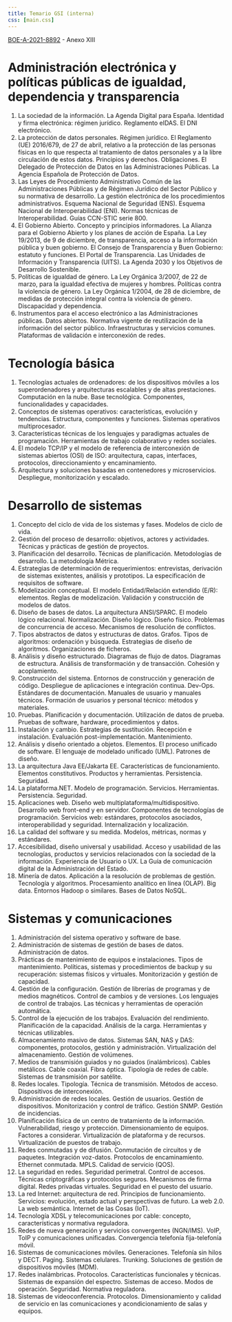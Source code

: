 ```yaml
---
title: Temario GSI (interna)
css: [main.css]
---
```

<div class="alert">
<a href="https://boe.es/diario_boe/txt.php?id=BOE-A-2021-8892" target="_blank">BOE-A-2021-8892</a> - Anexo XIII
</div>

# Administración electrónica y políticas públicas de igualdad, dependencia y transparencia

1. La sociedad de la información. La Agenda Digital para España. Identidad y firma electrónica: régimen jurídico. Reglamento eIDAS. El DNI electrónico.
2. La protección de datos personales. Régimen jurídico. El Reglamento (UE) 2016/679, de 27 de abril, relativo a la protección de las personas físicas en lo que respecta al tratamiento de datos personales y a la libre circulación de estos datos. Principios y derechos. Obligaciones. El Delegado de Protección de Datos en las Administraciones Públicas. La Agencia Española de Protección de Datos.
3. Las Leyes de Procedimiento Administrativo Común de las Administraciones Públicas y de Régimen Jurídico del Sector Público y su normativa de desarrollo. La gestión electrónica de los procedimientos administrativos. Esquema Nacional de Seguridad (ENS). Esquema Nacional de Interoperabilidad (ENI). Normas técnicas de Interoperabilidad. Guías CCN-STIC serie 800.
4. El Gobierno Abierto. Concepto y principios informadores. La Alianza para el Gobierno Abierto y los planes de acción de España. La Ley 19/2013, de 9 de diciembre, de transparencia, acceso a la información pública y buen gobierno. El Consejo de Transparencia y Buen Gobierno: estatuto y funciones. El Portal de Transparencia. Las Unidades de Información y Transparencia (UITS). La Agenda 2030 y los Objetivos de Desarrollo Sostenible.
5. Políticas de igualdad de género. La Ley Orgánica 3/2007, de 22 de marzo, para la igualdad efectiva de mujeres y hombres. Políticas contra la violencia de género. La Ley Orgánica 1/2004, de 28 de diciembre, de medidas de protección integral contra la violencia de género. Discapacidad y dependencia.
6. Instrumentos para el acceso electrónico a las Administraciones públicas. Datos abiertos. Normativa vigente de reutilización de la información del sector público. Infraestructuras y servicios comunes. Plataformas de validación e interconexión de redes.

# Tecnología básica

1. Tecnologías actuales de ordenadores: de los dispositivos móviles a los superordenadores y arquitecturas escalables y de altas prestaciones. Computación en la nube. Base tecnológica. Componentes, funcionalidades y capacidades.
2. Conceptos de sistemas operativos: características, evolución y tendencias. Estructura, componentes y funciones. Sistemas operativos multiprocesador.
3. Características técnicas de los lenguajes y paradigmas actuales de programación. Herramientas de trabajo colaborativo y redes sociales.
4. El modelo TCP/IP y el modelo de referencia de interconexión de sistemas abiertos (OSI) de ISO: arquitectura, capas, interfaces, protocolos, direccionamiento y encaminamiento.
5. Arquitectura y soluciones basadas en contenedores y microservicios. Despliegue, monitorización y escalado.

# Desarrollo de sistemas

1. Concepto del ciclo de vida de los sistemas y fases. Modelos de ciclo de vida.
2. Gestión del proceso de desarrollo: objetivos, actores y actividades. Técnicas y prácticas de gestión de proyectos.
3. Planificación del desarrollo. Técnicas de planificación. Metodologías de desarrollo. La metodología Métrica.
4. Estrategias de determinación de requerimientos: entrevistas, derivación de sistemas existentes, análisis y prototipos. La especificación de requisitos de software.
5. Modelización conceptual. El modelo Entidad/Relación extendido (E/R): elementos. Reglas de modelización. Validación y construcción de modelos de datos.
6. Diseño de bases de datos. La arquitectura ANSI/SPARC. El modelo lógico relacional. Normalización. Diseño lógico. Diseño físico. Problemas de concurrencia de acceso. Mecanismos de resolución de conflictos.
7. Tipos abstractos de datos y estructuras de datos. Grafos. Tipos de algoritmos: ordenación y búsqueda. Estrategias de diseño de algoritmos. Organizaciones de ficheros.
8. Análisis y diseño estructurado. Diagramas de flujo de datos. Diagramas de estructura. Análisis de transformación y de transacción. Cohesión y acoplamiento.
9. Construcción del sistema. Entornos de construcción y generación de código. Despliegue de aplicaciones e integración continua. Dev-Ops. Estándares de documentación. Manuales de usuario y manuales técnicos. Formación de usuarios y personal técnico: métodos y materiales.
10. Pruebas. Planificación y documentación. Utilización de datos de prueba. Pruebas de software, hardware, procedimientos y datos.
11. Instalación y cambio. Estrategias de sustitución. Recepción e instalación. Evaluación post-implementación. Mantenimiento.
12. Análisis y diseño orientado a objetos. Elementos. El proceso unificado de software. El lenguaje de modelado unificado (UML). Patrones de diseño.
13. La arquitectura Java EE/Jakarta EE. Características de funcionamiento. Elementos constitutivos. Productos y herramientas. Persistencia. Seguridad.
14. La plataforma.NET. Modelo de programación. Servicios. Herramientas. Persistencia. Seguridad.
15. Aplicaciones web. Diseño web multiplataforma/multidispositivo. Desarrollo web front-end y en servidor. Componentes de tecnologías de programación. Servicios web: estándares, protocolos asociados, interoperabilidad y seguridad. Internalización y localización.
16. La calidad del software y su medida. Modelos, métricas, normas y estándares.
17. Accesibilidad, diseño universal y usabilidad. Acceso y usabilidad de las tecnologías, productos y servicios relacionados con la sociedad de la información. Experiencia de Usuario o UX. La Guía de comunicación digital de la Administración del Estado.
18. Minería de datos. Aplicación a la resolución de problemas de gestión. Tecnología y algoritmos. Procesamiento analítico en línea (OLAP). Big data. Entornos Hadoop o similares. Bases de Datos NoSQL.

# Sistemas y comunicaciones

1. Administración del sistema operativo y software de base.
2. Administración de sistemas de gestión de bases de datos. Administración de datos.
3. Prácticas de mantenimiento de equipos e instalaciones. Tipos de mantenimiento. Políticas, sistemas y procedimientos de backup y su recuperación: sistemas físicos y virtuales. Monitorización y gestión de capacidad.
4. Gestión de la configuración. Gestión de librerías de programas y de medios magnéticos. Control de cambios y de versiones. Los lenguajes de control de trabajos. Las técnicas y herramientas de operación automática.
5. Control de la ejecución de los trabajos. Evaluación del rendimiento. Planificación de la capacidad. Análisis de la carga. Herramientas y técnicas utilizables.
6. Almacenamiento masivo de datos. Sistemas SAN, NAS y DAS: componentes, protocolos, gestión y administración. Virtualización del almacenamiento. Gestión de volúmenes.
7. Medios de transmisión guiados y no guiados (inalámbricos). Cables metálicos. Cable coaxial. Fibra óptica. Tipología de redes de cable. Sistemas de transmisión por satélite.
8. Redes locales. Tipología. Técnica de transmisión. Métodos de acceso. Dispositivos de interconexión.
9. Administración de redes locales. Gestión de usuarios. Gestión de dispositivos. Monitorización y control de tráfico. Gestión SNMP. Gestión de incidencias.
10. Planificación física de un centro de tratamiento de la información. Vulnerabilidad, riesgo y protección. Dimensionamiento de equipos. Factores a considerar. Virtualización de plataforma y de recursos. Virtualización de puestos de trabajo.
11. Redes conmutadas y de difusión. Conmutación de circuitos y de paquetes. Integración voz-datos. Protocolos de encaminamiento. Ethernet conmutada. MPLS. Calidad de servicio (QOS).
12. La seguridad en redes. Seguridad perimetral. Control de accesos. Técnicas criptográficas y protocolos seguros. Mecanismos de firma digital. Redes privadas virtuales. Seguridad en el puesto del usuario.
13. La red Internet: arquitectura de red. Principios de funcionamiento. Servicios: evolución, estado actual y perspectivas de futuro. La web 2.0. La web semántica. Internet de las Cosas (IoT).
14. Tecnología XDSL y telecomunicaciones por cable: concepto, características y normativa reguladora.
15. Redes de nueva generación y servicios convergentes (NGN/IMS). VoIP, ToIP y comunicaciones unificadas. Convergencia telefonía fija-telefonía móvil.
16. Sistemas de comunicaciones móviles. Generaciones. Telefonía sin hilos y DECT. Paging. Sistemas celulares. Trunking. Soluciones de gestión de dispositivos móviles (MDM).
17. Redes inalámbricas. Protocolos. Características funcionales y técnicas. Sistemas de expansión del espectro. Sistemas de acceso. Modos de operación. Seguridad. Normativa reguladora.
18. Sistemas de videoconferencia. Protocolos. Dimensionamiento y calidad de servicio en las comunicaciones y acondicionamiento de salas y equipos.
